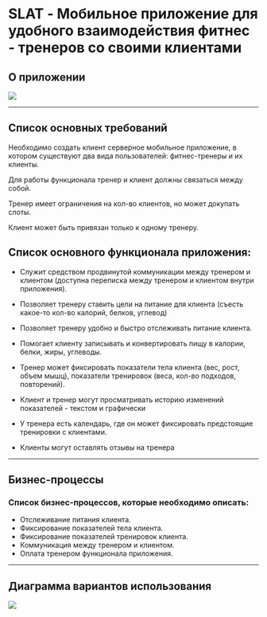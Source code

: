 
# SLAT - Мобильное приложение для удобного взаимодействия фитнес - тренеров со своими клиентами

## О приложении
![](https://sun9-east.userapi.com/sun9-43/s/v1/ig2/a2ipY6LlvhPYLwfCcukCRmXypeTipalE5-sU8TVrw2HD8UR2Hdbw_ahaYhFnCEFXqAdzeGG7UhvujLjWHRMYvBmi.jpg?size=413x466&quality=96&type=album)

---
## Список основных требований
Необходимо создать клиент серверное мобильное приложение, в котором существуют два вида пользователей: фитнес-тренеры и их клиенты.

Для работы функционала тренер и клиент должны связаться между собой.

Тренер имеет ограничения на кол-во клиентов, но может докупать слоты.

Клиент может быть привязан только к одному тренеру.

## Список основного функционала приложения:
+ Служит средством продвинутой коммуникации между тренером и клиентом (доступна переписка между тренером и клиентом внутри приложения). 

+ Позволяет тренеру ставить цели на питание для клиента (съесть какое-то кол-во калорий, белков, углевод)

+ Позволяет тренеру удобно и быстро отслеживать питание клиента. 

+ Помогает клиенту записывать и конвертировать пищу в калории, белки, жиры, углеводы.

+ Тренер может фиксировать показатели тела клиента (вес, рост, объем мышц), показатели тренировок (веса, кол-во подходов, повторений).

+ Клиент и тренер могут просматривать историю изменений показателей - текстом и графически

+ У тренера есть календарь, где он может фиксировать предстоящие тренировки с клиентами.

+ Клиенты могут оставлять отзывы на тренера 

-----

## Бизнес-процессы
### Список бизнес-процессов, которые необходимо описать:
+ Отслеживание питания клиента.
+ Фиксирование показателей тела клиента. 
+ Фиксирование показателей тренировок клиента.
+ Коммуникация между тренером и клиентом.
+ Оплата тренером функционала приложения.


-----

## Диаграмма вариантов использования
![](https://sun4.userapi.com/sun4-10/s/v1/ig2/v7PTEZQBdCNaWZxsiIm1-9Q5OgNGWdnx17puFsXZ29O0IgPfK8RE1trGj4kVJPf1abKr7JkZOoQokLj88K110_jO.jpg?size=727x799&quality=96&type=album)

